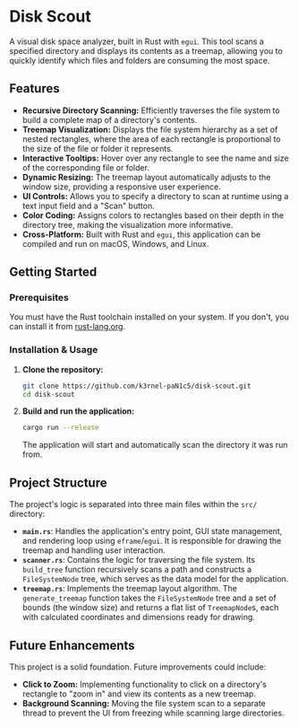 
# Disk Scout

A visual disk space analyzer, built in Rust with `egui`. This tool scans a specified directory and displays its contents as a treemap, allowing you to quickly identify which files and folders are consuming the most space.


## Features

  * **Recursive Directory Scanning:** Efficiently traverses the file system to build a complete map of a directory's contents.
  * **Treemap Visualization:** Displays the file system hierarchy as a set of nested rectangles, where the area of each rectangle is proportional to the size of the file or folder it represents.
  * **Interactive Tooltips:** Hover over any rectangle to see the name and size of the corresponding file or folder.
  * **Dynamic Resizing:** The treemap layout automatically adjusts to the window size, providing a responsive user experience.
  * **UI Controls:** Allows you to specify a directory to scan at runtime using a text input field and a "Scan" button.
  * **Color Coding:** Assigns colors to rectangles based on their depth in the directory tree, making the visualization more informative.
  * **Cross-Platform:** Built with Rust and `egui`, this application can be compiled and run on macOS, Windows, and Linux.

## Getting Started

### Prerequisites

You must have the Rust toolchain installed on your system. If you don't, you can install it from [rust-lang.org](https://www.rust-lang.org/tools/install).

### Installation & Usage

1.  **Clone the repository:**

    ```sh
    git clone https://github.com/k3rnel-paN1c5/disk-scout.git
    cd disk-scout
    ```

2.  **Build and run the application:**

    ```sh
    cargo run --release
    ```

    The application will start and automatically scan the directory it was run from.

## Project Structure

The project's logic is separated into three main files within the `src/` directory:

  * **`main.rs`**: Handles the application's entry point, GUI state management, and rendering loop using `eframe`/`egui`. It is responsible for drawing the treemap and handling user interaction.
  * **`scanner.rs`**: Contains the logic for traversing the file system. Its `build_tree` function recursively scans a path and constructs a `FileSystemNode` tree, which serves as the data model for the application.
  * **`treemap.rs`**: Implements the treemap layout algorithm. The `generate_treemap` function takes the `FileSystemNode` tree and a set of bounds (the window size) and returns a flat list of `TreemapNode`s, each with calculated coordinates and dimensions ready for drawing.

## Future Enhancements

This project is a solid foundation. Future improvements could include:

  * **Click to Zoom:** Implementing functionality to click on a directory's rectangle to "zoom in" and view its contents as a new treemap.
  * **Background Scanning:** Moving the file system scan to a separate thread to prevent the UI from freezing while scanning large directories.
